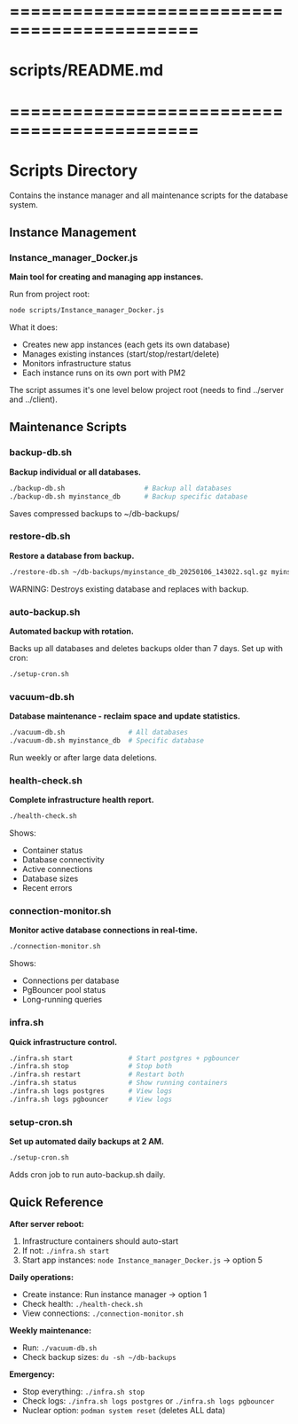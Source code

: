 # ============================================
# scripts/README.md
# ============================================

# Scripts Directory

Contains the instance manager and all maintenance scripts for the database system.

## Instance Management

### Instance_manager_Docker.js
**Main tool for creating and managing app instances.**

Run from project root:
```bash
node scripts/Instance_manager_Docker.js
```

What it does:
- Creates new app instances (each gets its own database)
- Manages existing instances (start/stop/restart/delete)
- Monitors infrastructure status
- Each instance runs on its own port with PM2

The script assumes it's one level below project root (needs to find ../server and ../client).

## Maintenance Scripts

### backup-db.sh
**Backup individual or all databases.**

```bash
./backup-db.sh                    # Backup all databases
./backup-db.sh myinstance_db      # Backup specific database
```

Saves compressed backups to ~/db-backups/

### restore-db.sh
**Restore a database from backup.**

```bash
./restore-db.sh ~/db-backups/myinstance_db_20250106_143022.sql.gz myinstance_db
```

WARNING: Destroys existing database and replaces with backup.

### auto-backup.sh
**Automated backup with rotation.**

Backs up all databases and deletes backups older than 7 days. Set up with cron:
```bash
./setup-cron.sh
```

### vacuum-db.sh
**Database maintenance - reclaim space and update statistics.**

```bash
./vacuum-db.sh                # All databases
./vacuum-db.sh myinstance_db  # Specific database
```

Run weekly or after large data deletions.

### health-check.sh
**Complete infrastructure health report.**

```bash
./health-check.sh
```

Shows:
- Container status
- Database connectivity
- Active connections
- Database sizes
- Recent errors

### connection-monitor.sh
**Monitor active database connections in real-time.**

```bash
./connection-monitor.sh
```

Shows:
- Connections per database
- PgBouncer pool status
- Long-running queries

### infra.sh
**Quick infrastructure control.**

```bash
./infra.sh start              # Start postgres + pgbouncer
./infra.sh stop               # Stop both
./infra.sh restart            # Restart both
./infra.sh status             # Show running containers
./infra.sh logs postgres      # View logs
./infra.sh logs pgbouncer     # View logs
```

### setup-cron.sh
**Set up automated daily backups at 2 AM.**

```bash
./setup-cron.sh
```

Adds cron job to run auto-backup.sh daily.

## Quick Reference

**After server reboot:**
1. Infrastructure containers should auto-start
2. If not: `./infra.sh start`
3. Start app instances: `node Instance_manager_Docker.js` → option 5

**Daily operations:**
- Create instance: Run instance manager → option 1
- Check health: `./health-check.sh`
- View connections: `./connection-monitor.sh`

**Weekly maintenance:**
- Run: `./vacuum-db.sh`
- Check backup sizes: `du -sh ~/db-backups`

**Emergency:**
- Stop everything: `./infra.sh stop`
- Check logs: `./infra.sh logs postgres` or `./infra.sh logs pgbouncer`
- Nuclear option: `podman system reset` (deletes ALL data)